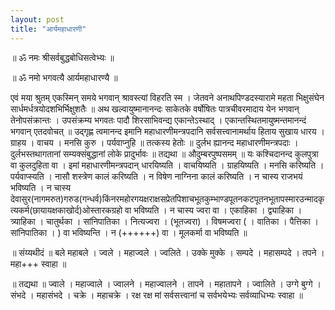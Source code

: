 ```yaml
---
layout: post
title: "आर्यमहाधारणी"
---
```


॥ ॐ नमः श्रीसर्वबुद्धबोधिसत्वेभ्यः ॥

॥ ॐ नमो भगवत्यै आर्यमहाधारण्यै ॥

एवं मया श्रुतम् एकस्मिन् समये भगवान् श्रावस्त्यां विहरति स्म । जेतवने अनाथपिण्डदस्यारामे महता भिक्षुसंघेन सार्धमर्धत्रयोदशभिर्भिक्षुशतैः ॥ अथ खल्वायुष्मानानन्दः साकेतके वर्षोषितः पात्रचीवरमादाय येन भगवान् तेनोपसंक्रान्तः । उपसंक्रम्य भगवतः पादौ शिरसाभिवन्द्य एकान्तेऽस्थाद् । एकान्तस्थितमायुष्मन्तमानन्दं भगवान् एतदवोचत् ॥ उद्गृह्ण त्वमानन्द इमानि महाधारणीमन्त्रपदानि सर्वसत्त्वानामर्थाय हिताय सुखाय धारय । ग्राहय । वाचय । मनसि कुरु । पर्यवाप्नुहि ॥ तत्कस्य हेतोः ॥ दुर्लभ ह्यानन्द महाधारणीमन्त्रपदाः । दुर्लभस्तथागतानां सम्यक्संबुद्धानां लोके प्रादुर्भावः ॥ तद्यथा ॥ औदुम्बरपुष्पसमम् ॥ यः कश्चिदानन्द कुलपुत्रा वा कुलदुहिता वा । इमां महाधारणीमन्त्रपदान् धारयिष्यति । वाचयिष्यति । ग्राहयिष्यति । मनसि करिष्यति । पर्यवाप्स्यति । नासौ शस्त्रेण कालं करिष्यति । न विषेण नाग्निना कालं करिष्यति । न चास्य राजभयं भविष्यति । न चास्य देवासुर(नागमरुत)गरुड(गन्धर्व)किंनरमहोरगयक्षराक्षसप्रेतपिशाचभूतकुम्भाण्डपूतनकटपूतनभूतापस्मारउन्मादकृत्यकर्म(छायायक्षकाखोर्द)ओस्तारकग्रहो वा भविष्यति । न चास्य ज्वरा वा । एकाहिका । द्व्याहिका । त्र्याहिका । चातुर्थका । सांनिपातिका । नित्यज्वरा । (भूतज्वरा) । विषमज्वरा ( । वातिका । पैत्तिका । सांनिपातिका । ) वा भविष्यन्ति । न (++++++) वा । मूलकर्मा वा भविष्यति ॥

॥ संय्यथीदं ॥ बले महाबले । ज्वले । महाज्वले । ज्वलिते । उक्के मुक्के । सम्पदे । महासम्पदे । तपने । महा+++ स्वाहा ॥

॥ तद्यथा ॥ ज्वाले । महाज्वाले । ज्वालने । महाज्वालने । तापने । महातापने । ज्वालिते । उग्गे बुग्गे । संभदे । महासंभदे । चक्रे । महाचक्रे । रक्ष रक्ष मां सर्वसत्त्वानां च सर्वभयेभ्यः सर्वव्याधिभ्यः स्वाहा ॥